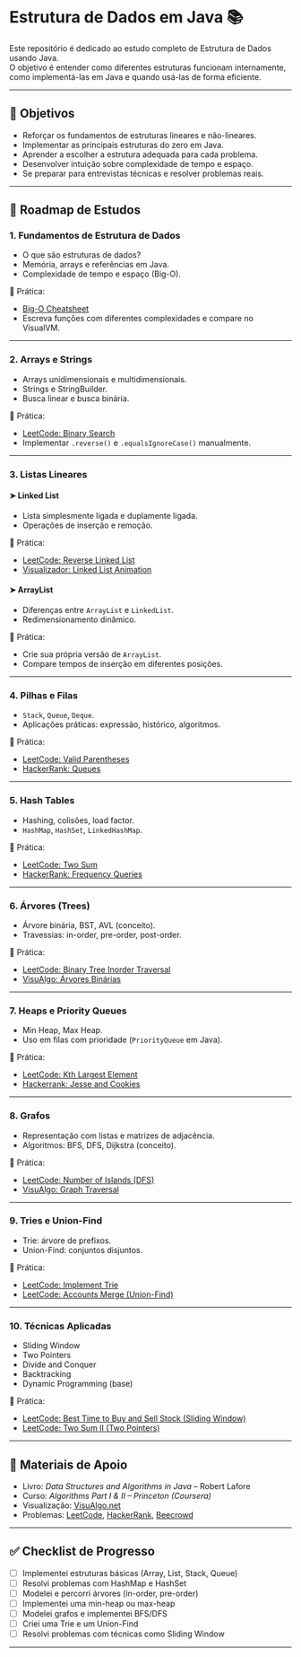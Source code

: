 # Estrutura de Dados em Java 📚

Este repositório é dedicado ao estudo completo de Estrutura de Dados usando Java.  
O objetivo é entender como diferentes estruturas funcionam internamente, como implementá-las em Java e quando usá-las de forma eficiente.

---

## 📌 Objetivos

- Reforçar os fundamentos de estruturas lineares e não-lineares.
- Implementar as principais estruturas do zero em Java.
- Aprender a escolher a estrutura adequada para cada problema.
- Desenvolver intuição sobre complexidade de tempo e espaço.
- Se preparar para entrevistas técnicas e resolver problemas reais.

---

## 🧭 Roadmap de Estudos

### 1. Fundamentos de Estrutura de Dados
- O que são estruturas de dados?
- Memória, arrays e referências em Java.
- Complexidade de tempo e espaço (Big-O).

📌 Prática:
- [Big-O Cheatsheet](https://www.bigocheatsheet.com/)
- Escreva funções com diferentes complexidades e compare no VisualVM.

---

### 2. Arrays e Strings
- Arrays unidimensionais e multidimensionais.
- Strings e StringBuilder.
- Busca linear e busca binária.

📌 Prática:
- [LeetCode: Binary Search](https://leetcode.com/problems/binary-search/)
- Implementar `.reverse()` e `.equalsIgnoreCase()` manualmente.

---

### 3. Listas Lineares

#### ➤ Linked List
- Lista simplesmente ligada e duplamente ligada.
- Operações de inserção e remoção.

📌 Prática:
- [LeetCode: Reverse Linked List](https://leetcode.com/problems/reverse-linked-list/)
- [Visualizador: Linked List Animation](https://visualgo.net/en/list)

#### ➤ ArrayList
- Diferenças entre `ArrayList` e `LinkedList`.
- Redimensionamento dinâmico.

📌 Prática:
- Crie sua própria versão de `ArrayList`.
- Compare tempos de inserção em diferentes posições.

---

### 4. Pilhas e Filas
- `Stack`, `Queue`, `Deque`.
- Aplicações práticas: expressão, histórico, algoritmos.

📌 Prática:
- [LeetCode: Valid Parentheses](https://leetcode.com/problems/valid-parentheses/)
- [HackerRank: Queues](https://www.hackerrank.com/challenges/queue-using-two-stacks/problem)

---

### 5. Hash Tables
- Hashing, colisões, load factor.
- `HashMap`, `HashSet`, `LinkedHashMap`.

📌 Prática:
- [LeetCode: Two Sum](https://leetcode.com/problems/two-sum/)
- [HackerRank: Frequency Queries](https://www.hackerrank.com/challenges/frequency-queries/problem)

---

### 6. Árvores (Trees)
- Árvore binária, BST, AVL (conceito).
- Travessias: in-order, pre-order, post-order.

📌 Prática:
- [LeetCode: Binary Tree Inorder Traversal](https://leetcode.com/problems/binary-tree-inorder-traversal/)
- [VisuAlgo: Árvores Binárias](https://visualgo.net/en/bst)

---

### 7. Heaps e Priority Queues
- Min Heap, Max Heap.
- Uso em filas com prioridade (`PriorityQueue` em Java).

📌 Prática:
- [LeetCode: Kth Largest Element](https://leetcode.com/problems/kth-largest-element-in-an-array/)
- [Hackerrank: Jesse and Cookies](https://www.hackerrank.com/challenges/jesse-and-cookies/problem)

---

### 8. Grafos
- Representação com listas e matrizes de adjacência.
- Algoritmos: BFS, DFS, Dijkstra (conceito).

📌 Prática:
- [LeetCode: Number of Islands (DFS)](https://leetcode.com/problems/number-of-islands/)
- [VisuAlgo: Graph Traversal](https://visualgo.net/en/dfsbfs)

---

### 9. Tries e Union-Find
- Trie: árvore de prefixos.
- Union-Find: conjuntos disjuntos.

📌 Prática:
- [LeetCode: Implement Trie](https://leetcode.com/problems/implement-trie-prefix-tree/)
- [LeetCode: Accounts Merge (Union-Find)](https://leetcode.com/problems/accounts-merge/)

---

### 10. Técnicas Aplicadas
- Sliding Window
- Two Pointers
- Divide and Conquer
- Backtracking
- Dynamic Programming (base)

📌 Prática:
- [LeetCode: Best Time to Buy and Sell Stock (Sliding Window)](https://leetcode.com/problems/best-time-to-buy-and-sell-stock/)
- [LeetCode: Two Sum II (Two Pointers)](https://leetcode.com/problems/two-sum-ii-input-array-is-sorted/)

---

## 📖 Materiais de Apoio

- Livro: *Data Structures and Algorithms in Java* – Robert Lafore  
- Curso: *Algorithms Part I & II – Princeton (Coursera)*  
- Visualização: [VisuAlgo.net](https://visualgo.net/en)  
- Problemas: [LeetCode](https://leetcode.com), [HackerRank](https://hackerrank.com), [Beecrowd](https://www.beecrowd.com.br)

---

## ✅ Checklist de Progresso

- [ ] Implementei estruturas básicas (Array, List, Stack, Queue)  
- [ ] Resolvi problemas com HashMap e HashSet  
- [ ] Modelei e percorri árvores (in-order, pre-order)  
- [ ] Implementei uma min-heap ou max-heap  
- [ ] Modelei grafos e implementei BFS/DFS  
- [ ] Criei uma Trie e um Union-Find  
- [ ] Resolvi problemas com técnicas como Sliding Window

---
